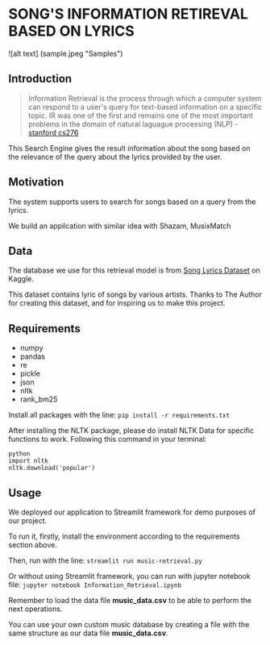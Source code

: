 # SONG'S INFORMATION RETIREVAL BASED ON LYRICS

![alt text] (sample.jpeg "Samples")

## Introduction
>Information Retrieval is the process through which a computer system can respond to a user's query for text-based information on a specific topic. IR was one of the first and remains one of the most important problems in the domain of natural laguague processing (NLP) - [stanford cs276](https://web.stanford.edu/class/cs276/)

This Search Engine gives the result information about the song based on the relevance of the query about the lyrics provided by the user.
## Motivation
The system supports users to search for songs based on a query from the lyrics.

We build an appilcation with similar idea with Shazam, MusixMatch
## Data 
The database we use for this retrieval model is from [Song Lyrics Dataset](https://www.kaggle.com/datasets/deepshah16/song-lyrics-dataset) on Kaggle.

This dataset contains lyric of songs by various artists. Thanks to The Author for creating this dataset, and for inspiring us to make this project. 

## Requirements
- numpy
- pandas
- re 
- pickle
- json
- nltk 
- rank_bm25

Install all packages with the line: ``` pip install -r requirements.txt ```

After installing the NLTK package, please do install NLTK Data for specific functions to work.
Following this command in your terminal: 
```
python
import nltk
nltk.download('popular')
```
## Usage
We deployed our application to Streamlit framework for demo purposes of our project. 

To run it, firstly, install the environment according to the requirements section above. 

Then, run with the line: ``` streamlit run music-retrieval.py ```

Or without using Streamlit framework, you can run with jupyter notebook file: 
``` jupyter notebook Information_Retrieval.ipynb ```

Remember to load the data file **music_data.csv** to be able to perform the next operations. 

You can use your own custom music database by creating a file with the same structure as our data file **music_data.csv**. 

